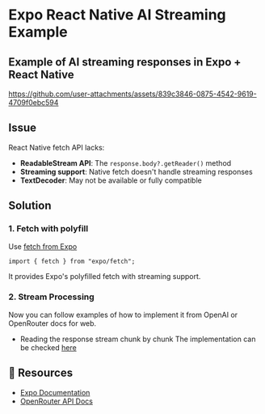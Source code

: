 # Expo React Native AI Streaming Example

## Example of AI streaming responses in Expo + React Native


https://github.com/user-attachments/assets/839c3846-0875-4542-9619-4709f0ebc594


## Issue

React Native fetch API lacks:

- **ReadableStream API**: The `response.body?.getReader()` method
- **Streaming support**: Native fetch doesn't handle streaming responses
- **TextDecoder**: May not be available or fully compatible

## Solution

### 1. **Fetch with polyfill**

Use [fetch from Expo](https://docs.expo.dev/versions/latest/sdk/expo/)

```tsx
import { fetch } from "expo/fetch";
```

It provides Expo's polyfilled fetch with streaming support.

### 2. **Stream Processing**

Now you can follow examples of how to implement it from OpenAI or OpenRouter docs for web.

- Reading the response stream chunk by chunk
  The implementation can be checked [here](/app/index.tsx)

## 🔗 Resources

- [Expo Documentation](https://docs.expo.dev/)
- [OpenRouter API Docs](https://openrouter.ai/docs)
